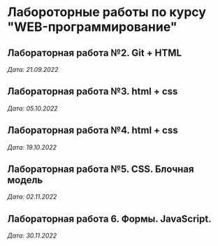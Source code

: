 # Лабороторные работы по курсу "WEB-программирование"

## Лабораторная работа №2. Git + HTML 

*Дата: 21.09.2022*

## Лабораторная работа №3. html + css

*Дата: 05.10.2022*

## Лабораторная работа №4. html + css

*Дата: 19.10.2022*

## Лабораторная работа №5. CSS. Блочная модель

*Дата: 02.11.2022*

## Лабораторная работа 6. Формы. JavaScript.

*Дата: 30.11.2022*
